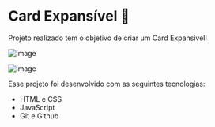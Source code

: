 # Card Expansível 📖

Projeto realizado tem o objetivo de criar um Card Expansivel!

![image](https://user-images.githubusercontent.com/117484983/229934554-dadd1952-a8cd-4617-9202-312765e01381.png)

![image](https://user-images.githubusercontent.com/117484983/229934772-1415add7-8bbd-40ed-8d8c-66c7a9019cfa.png)

Esse projeto foi desenvolvido com as seguintes tecnologias:

* HTML e CSS
* JavaScript
* Git e Github


